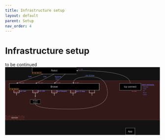 ```yaml
---
title: Infrastructure setup
layout: default
parent: Setup
nav_order: 4
---
```


# Infrastructure setup
to be continued
![alt text](docs\InfraSetup.png) 